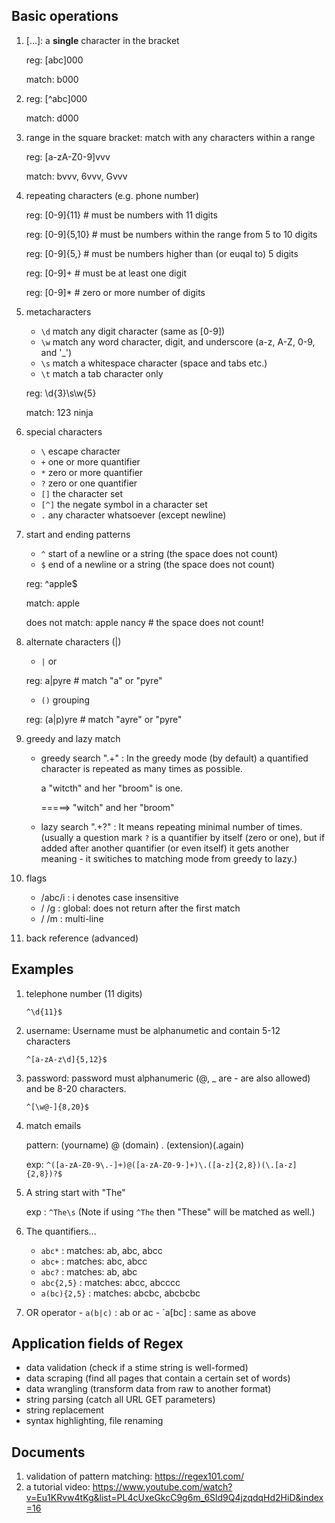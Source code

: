 ﻿## Basic operations

1. [...]: a **single** character in the bracket

   reg: [abc]000

   match: b000

2. [^...]: a single character **not** present in the list

   reg: [^abc]000

   match: d000

3. range in the square bracket: match with any characters within a range

   reg: [a-zA-Z0-9]vvv

   match: bvvv, 6vvv, Gvvv

4. repeating characters (e.g. phone number)

   reg: [0-9]{11} # must be numbers with 11 digits

   reg: [0-9]{5,10} # must be numbers within the range from 5 to 10 digits

   reg: [0-9]{5,} # must be numbers higher than (or euqal to) 5 digits

   reg: [0-9]+ # must be at least one digit

   reg: [0-9]\* # zero or more number of digits

5. metacharacters

   - `\d` match any digit character (same as [0-9])
   - `\w` match any word character, digit, and underscore (a-z, A-Z, 0-9, and '\_')
   - `\s` match a whitespace character (space and tabs etc.)
   - `\t` match a tab character only

   reg: \d{3}\s\w{5}

   match: 123 ninja

6. special characters

   - `\` escape character
   - `+` one or more quantifier
   - `*` zero or more quantifier
   - `?` zero or one quantifier
   - `[]` the character set
   - `[^]` the negate symbol in a character set
   - `.` any character whatsoever (except newline)

7. start and ending patterns

   - `^` start of a newline or a string (the space does not count)
   - `$` end of a newline or a string (the space does not count)

   reg: ^apple$

   match: apple

   does not match: apple nancy # the space does not count!

8. alternate characters (|)

   - `|` or

   reg: a|pyre # match "a" or "pyre"

   - `()` grouping

   reg: (a|p)yre # match "ayre" or "pyre"

9. greedy and lazy match

   - greedy search ".+" : In the greedy mode (by default) a quantified character is repeated as many times as possible.

     a "witcth" and her "broom" is one.

     =====> "witch" and her "broom"

   - lazy search ".+?" : It means repeating minimal number of times. (usually a question mark `?` is a quantifier by itself (zero or one), but if added after another quantifier (or even itself) it gets another meaning - it switiches to matching mode from greedy to lazy.)

10. flags

    - /abc/i : i denotes case insensitive
    - / /g : global: does not return after the first match
    - / /m : multi-line

11. back reference (advanced)

## Examples

1. telephone number (11 digits)

   `^\d{11}$`

2. username: Username must be alphanumetic and contain 5-12 characters

   `^[a-zA-z\d]{5,12}$`

3. password: password must alphanumeric (@, \_ are - are also allowed) and be 8-20 characters.

   `^[\w@-]{8,20}$`

4. match emails

   pattern: (yourname) @ (domain) . (extension)(.again)

   exp: `^([a-zA-Z0-9\.-]+)@([a-zA-Z0-9-]+)\.([a-z]{2,8})(\.[a-z]{2,8})?$`

5. A string start with "The"

   exp : `^The\s` (Note if using `^The` then "These" will be matched as well.)

6. The quantifiers...

   - `abc*` : matches: ab, abc, abcc
   - `abc+` : matches: abc, abcc
   - `abc?` : matches: ab, abc
   - `abc{2,5}` : matches: abcc, abcccc
   - `a(bc){2,5}` : matches: abcbc, abcbcbc

7. OR operator - `a(b|c)` : ab or ac - `a[bc] : same as above

## Application fields of Regex

- data validation (check if a stime string is well-formed)
- data scraping (find all pages that contain a certain set of words)
- data wrangling (transform data from raw to another format)
- string parsing (catch all URL GET parameters)
- string replacement
- syntax highlighting, file renaming

## Documents

1. validation of pattern matching: https://regex101.com/
2. a tutorial video: https://www.youtube.com/watch?v=Eu1KRvw4tKg&list=PL4cUxeGkcC9g6m_6Sld9Q4jzqdqHd2HiD&index=16
